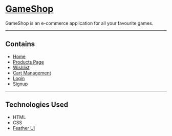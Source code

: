 # [GameShop](https://game-shop-dev.netlify.app/)

GameShop is an e-commerce application for all your favourite games.

---

## Contains

- [Home](https://game-shop-dev.netlify.app/)
- [Products Page](https://game-shop-dev.netlify.app/pages/product-listing/product-listing.html)
- [Wishlist](https://game-shop-dev.netlify.app/pages/wishlist/wishlist.html)
- [Cart Management](https://game-shop-dev.netlify.app/pages/cart/cart.html)
- [Login](https://game-shop-dev.netlify.app/pages/login/login.html)
- [Signup](https://game-shop-dev.netlify.app/pages/signup/signup.html)

---

## Technologies Used

- HTML
- CSS
- [Feather UI](https://feather-design.netlify.app/)
